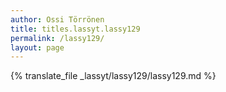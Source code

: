```yaml
---
author: Ossi Törrönen
title: titles.lassyt.lassy129
permalink: /lassy129/
layout: page
---
```

{% translate_file _lassyt/lassy129/lassy129.md %}